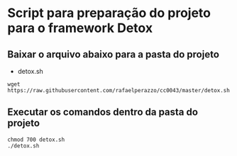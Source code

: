# Script para preparação do projeto para o framework Detox

## Baixar o arquivo abaixo para a pasta do projeto

* detox.sh

```console
wget https://raw.githubusercontent.com/rafaelperazzo/cc0043/master/detox.sh
```

## Executar os comandos dentro da pasta do projeto

```console
chmod 700 detox.sh
./detox.sh
```
